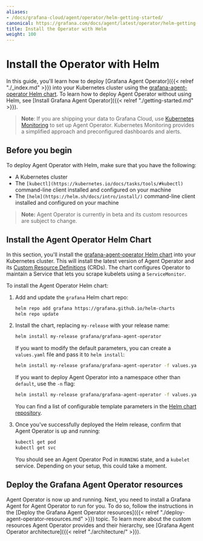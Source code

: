 ```yaml
---
aliases:
- /docs/grafana-cloud/agent/operator/helm-getting-started/
canonical: https://grafana.com/docs/agent/latest/operator/helm-getting-started/
title: Install the Operator with Helm
weight: 100
---
```

# Install the Operator with Helm

In this guide, you'll learn how to deploy [Grafana Agent Operator]({{< relref "./_index.md" >}}) into your Kubernetes cluster using the [grafana-agent-operator Helm chart](https://github.com/grafana/helm-charts/tree/main/charts/agent-operator). To learn how to deploy Agent Operator without using Helm, see [Install Grafana Agent Operator]({{< relref "./getting-started.md" >}}).

> **Note**: If you are shipping your data to Grafana Cloud, use [Kubernetes Monitoring](https://grafana.com/docs/grafana-cloud/kubernetes-monitoring/) to set up Agent Operator. Kubernetes Monitoring provides a simplified approach and preconfigured dashboards and alerts.

## Before you begin

To deploy Agent Operator with Helm, make sure that you have the following:

- A Kubernetes cluster
- The `[kubectl](https://kubernetes.io/docs/tasks/tools/#kubectl)` command-line client installed and configured on your machine
- The `[helm](https://helm.sh/docs/intro/install/)` command-line client installed and configured on your machine

> **Note:** Agent Operator is currently in beta and its custom resources are subject to change.

## Install the Agent Operator Helm Chart

In this section, you'll install the [grafana-agent-operator Helm chart](https://github.com/grafana/helm-charts/tree/main/charts/agent-operator) into your Kubernetes cluster. This will install the latest version of Agent Operator and its [Custom Resource Definitions](https://github.com/grafana/agent/tree/main/production/operator/crds) (CRDs). The chart configures Operator to maintain a Service that lets you scrape kubelets using a `ServiceMonitor`.

To install the Agent Operator Helm chart:

1. Add and update the `grafana` Helm chart repo:

    ```bash
    helm repo add grafana https://grafana.github.io/helm-charts
    helm repo update
    ```

1. Install the chart, replacing `my-release` with your release name:

    ```bash
    helm install my-release grafana/grafana-agent-operator
    ```

    If you want to modify the default parameters, you can create a `values.yaml` file and pass it to `helm install`:

    ```bash
    helm install my-release grafana/grafana-agent-operator -f values.yaml
    ```

    If you want to deploy Agent Operator into a namespace other than `default`, use the `-n` flag:

    ```bash
    helm install my-release grafana/grafana-agent-operator -f values.yaml -n my-namespace
    ```
    You can find a list of configurable template parameters in the [Helm chart repository](https://github.com/grafana/helm-charts/blob/main/charts/agent-operator/values.yaml).

1. Once you've successfully deployed the Helm release, confirm that Agent Operator is up and running:

    ```bash
    kubectl get pod
    kubectl get svc
    ```

    You should see an Agent Operator Pod in `RUNNING` state, and a `kubelet` service. Depending on your setup, this could take a moment.

## Deploy the Grafana Agent Operator resources

 Agent Operator is now up and running. Next, you need to install a Grafana Agent for Agent Operator to run for you. To do so, follow the instructions in the [Deploy the Grafana Agent Operator resources]({{< relref "./deploy-agent-operator-resources.md" >}}) topic. To learn more about the custom resources Agent Operator provides and their hierarchy, see [Grafana Agent Operator architecture]({{< relref "./architecture/" >}}).
